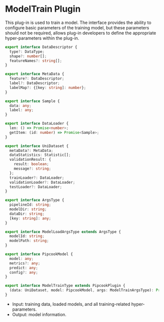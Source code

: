 # ModelTrain Plugin

This plug-in is used to train a model. The interface provides the ability to configure basic parameters of the training model, but these parameters should not be required, allows plug-in developers to define the appropriate hyper-parameters within the plug-in.

```ts
export interface DataDescriptor {
  type?: DataType;
  shape?: number[];
  featureNames?: string[];
}

export interface MetaData {
  feature?: DataDescriptor;
  label?: DataDescriptor;
  labelMap?: {[key: string]: number};
}

export interface Sample {
  data: any;
  label: any;
}

export interface DataLoader {
  len: () => Promise<number>;
  getItem: (id: number) => Promise<Sample>;
}

export interface UniDataset {
  metaData?: MetaData;
  dataStatistics: Statistic[];
  validationResult: {
    result: boolean;
    message?: string;
  };
  trainLoader?: DataLoader;
  validationLoader?: DataLoader;
  testLoader?: DataLoader;
}

export interface ArgsType {
  pipelineId: string;
  modelDir: string;
  dataDir: string;
  [key: string]: any;
}

export interface ModelLoadArgsType extends ArgsType {
  modelId: string;
  modelPath: string;
}

export interface PipcookModel {
  model: any;
  metrics?: any;
  predict: any;
  config?: any;
}

export interface ModelTrainType extends PipcookPlugin {
  (data: UniDataset, model: PipcookModel, args: ModelTrainArgsType): Promise<PipcookModel>;
}
```

- Input: training data, loaded models, and all training-related hyper-parameters.
- Output: model information.
